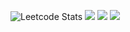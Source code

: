![Leetcode Stats]([https://leetcard.jacoblin.cool/robertmlv])
![](https://github-profile-summary-cards.vercel.app/api/cards/profile-details?username=RobertMv&theme=github_dark)
![](https://github-profile-summary-cards.vercel.app/api/cards/most-commit-language?username=RobertMv&theme=github_dark)
![](https://github-profile-summary-cards.vercel.app/api/cards/stats?username=RobertMv&theme=github_dark)
